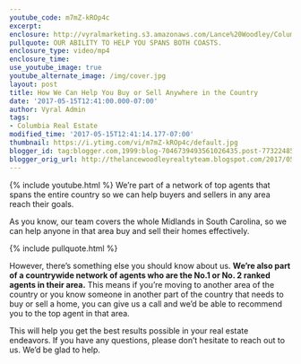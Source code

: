 ```yaml
---
youtube_code: m7mZ-kROp4c
excerpt:
enclosure: http://vyralmarketing.s3.amazonaws.com/Lance%20Woodley/Columbia%20Real%20Estate%20Agent-%20How%20We%20Can%20Help%20You%20Buy%20or%20Sell%20Anywhere%20in%20the%20Country.mp4
pullquote: OUR ABILITY TO HELP YOU SPANS BOTH COASTS.
enclosure_type: video/mp4
enclosure_time:
use_youtube_image: true
youtube_alternate_image: /img/cover.jpg
layout: post
title: How We Can Help You Buy or Sell Anywhere in the Country
date: '2017-05-15T12:41:00.000-07:00'
author: Vyral Admin
tags:
- Columbia Real Estate
modified_time: '2017-05-15T12:41:14.177-07:00'
thumbnail: https://i.ytimg.com/vi/m7mZ-kROp4c/default.jpg
blogger_id: tag:blogger.com,1999:blog-7046739493561026435.post-7732248514412783436
blogger_orig_url: http://thelancewoodleyrealtyteam.blogspot.com/2017/05/how-we-can-help-you-buy-or-sell.html
---
```

{% include youtube.html %}
We’re part of a network of top agents that spans the entire country so we can help buyers and sellers in any area reach their goals.

As you know, our team covers the whole Midlands in South Carolina, so we can help anyone in that area buy and sell their homes effectively.

{% include pullquote.html %}

However, there’s something else you should know about us. **We’re also part of a countrywide network of agents who are the No.1 or No. 2 ranked agents in their area.** This means if you’re moving to another area of the country or you know someone in another part of the country that needs to buy or sell a home, you can give us a call and we’d be able to recommend you to the top agent in that area.

This will help you get the best results possible in your real estate endeavors. If you have any questions, please don’t hesitate to reach out to us. We’d be glad to help.
